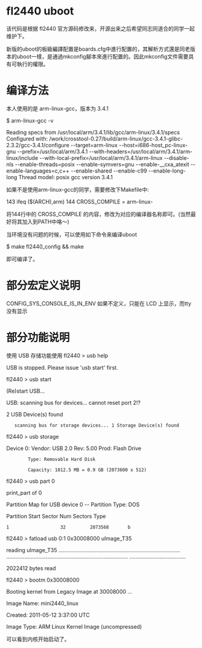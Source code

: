 fl2440 uboot
====

  该代码是根据 fl2440 官方源码修改来，开源出来之后希望同志同道合的同学一起维护下。
  
  新版的uboot的板級編譯配置是boards.cfg中進行配置的，其解析方式還是同老版本的uboot一樣，是通過mkconfig腳本來進行配置的。因此mkconfig文件需要具有可執行的權限。
  
  编译方法
====
  
  本人使用的是 arm-linux-gcc，版本为 3.4.1
  
$ arm-linux-gcc -v


Reading specs from /usr/local/arm/3.4.1/lib/gcc/arm-linux/3.4.1/specs
Configured with: /work/crosstool-0.27/build/arm-linux/gcc-3.4.1-glibc-2.3.2/gcc-3.4.1/configure --target=arm-linux --host=i686-host_pc-linux-gnu --prefix=/usr/local/arm/3.4.1 --with-headers=/usr/local/arm/3.4.1/arm-linux/include --with-local-prefix=/usr/local/arm/3.4.1/arm-linux --disable-nls --enable-threads=posix --enable-symvers=gnu --enable-__cxa_atexit --enable-languages=c,c++ --enable-shared --enable-c99 --enable-long-long
Thread model: posix
gcc version 3.4.1

  如果不是使用arm-linux-gcc的同学，需要修改下Makefile中:
  
143   ifeq ($(ARCH),arm)
144   CROSS_COMPILE = arm-linux- 


将144行中的 CROSS_COMPILE 的内容，修改为对应的编译器名称即可。(当然最好将其加入到PATH中咯～)

  当环境没有问题的时候，可以使用如下命令来编译uboot
  
$ make fl2440_config && make

  即可编译了。




  部分宏定义说明
====
CONFIG_SYS_CONSOLE_IS_IN_ENV       如果不定义，只能在 LCD 上显示，而tty没有显示

部分功能说明
====

使用 USB 存储功能使用
fl2440 > usb help

USB is stopped. Please issue 'usb start' first.

fl2440 > usb start

(Re)start USB...

USB:   scanning bus for devices... cannot reset port 2!?

2 USB Device(s) found

       scanning bus for storage devices... 1 Storage Device(s) found

fl2440 > usb storage

  Device 0: Vendor: USB 2.0  Rev: 5.00 Prod: Flash Drive

            Type: Removable Hard Disk

            Capacity: 1012.5 MB = 0.9 GB (2073600 x 512)

fl2440 > usb part 0

print_part of 0

Partition Map for USB device 0  --   Partition Type: DOS

Partition     Start Sector     Num Sectors     Type

    1                   32         2073568       b

fl2440 > fatload usb 0:1 0x30008000 uImage_T35

reading uImage_T35
................................................................................
................................................................................
.....................................

2022412 bytes read

fl2440 > bootm 0x30008000

 Booting kernel from Legacy Image at 30008000 ...

   Image Name:   mini2440_linux

   Created:      2011-05-12   3:37:00 UTC

   Image Type:   ARM Linux Kernel Image (uncompressed)

可以看到内核开始启动了。
